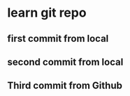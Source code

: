 # learn git repo

## first commit from local


## second commit from local


## Third commit from Github
